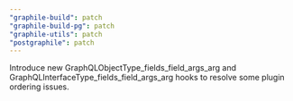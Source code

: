 ```yaml
---
"graphile-build": patch
"graphile-build-pg": patch
"graphile-utils": patch
"postgraphile": patch
---
```


Introduce new GraphQLObjectType_fields_field_args_arg and
GraphQLInterfaceType_fields_field_args_arg hooks to resolve some plugin ordering
issues.
